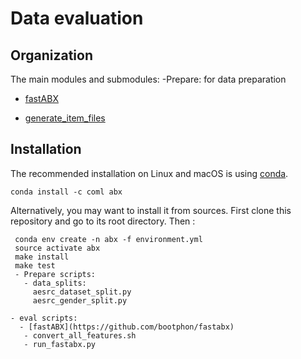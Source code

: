 

Data evaluation
===============
   
Organization
-------------

The main modules and submodules:
-Prepare: for data preparation
- [fastABX](https://github.com/bootphon/ABX-accent/tree/main/abx-accent/scripts/eval/fastABX) 

- [generate_item_files](https://github.com/bootphon/ABX-accent/tree/main/abx-accent/scripts/eval/generate_item_files)



Installation
------------

The recommended installation on Linux and macOS is using [conda](https://docs.conda.io/en/latest/miniconda.html).

  `conda install -c coml abx`

Alternatively, you may want to install it from sources. First clone
this repository and go to its root directory. Then :

     conda env create -n abx -f environment.yml
     source activate abx
     make install
     make test
     - Prepare scripts:
       - data_splits:
         aesrc_dataset_split.py
         aesrc_gender_split.py
      
    - eval scripts:
      - [fastABX](https://github.com/bootphon/fastabx)
       - convert_all_features.sh
       - run_fastabx.py
    

